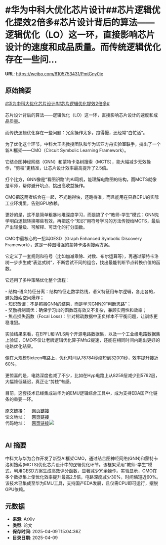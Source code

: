 # #华为中科大优化芯片设计##芯片逻辑优化提效2倍多#芯片设计背后的算法——逻辑优化（LO）这一环，直接影响芯片设计的速度和成品质量。而传统逻辑优化存在一些问...

**URL**: https://weibo.com/6105753431/PmtGny0ie

## 原始摘要

<a href="https://m.weibo.cn/search?containerid=231522type%3D1%26t%3D10%26q%3D%23%E5%8D%8E%E4%B8%BA%E4%B8%AD%E7%A7%91%E5%A4%A7%E4%BC%98%E5%8C%96%E8%8A%AF%E7%89%87%E8%AE%BE%E8%AE%A1%23&amp;extparam=%23%E5%8D%8E%E4%B8%BA%E4%B8%AD%E7%A7%91%E5%A4%A7%E4%BC%98%E5%8C%96%E8%8A%AF%E7%89%87%E8%AE%BE%E8%AE%A1%23" data-hide=""><span class="surl-text">#华为中科大优化芯片设计#</span></a><a href="https://m.weibo.cn/search?containerid=231522type%3D1%26t%3D10%26q%3D%23%E8%8A%AF%E7%89%87%E9%80%BB%E8%BE%91%E4%BC%98%E5%8C%96%E6%8F%90%E6%95%882%E5%80%8D%E5%A4%9A%23&amp;extparam=%23%E8%8A%AF%E7%89%87%E9%80%BB%E8%BE%91%E4%BC%98%E5%8C%96%E6%8F%90%E6%95%882%E5%80%8D%E5%A4%9A%23" data-hide=""><span class="surl-text">#芯片逻辑优化提效2倍多#</span></a><br><br>芯片设计背后的算法——逻辑优化（LO）这一环，直接影响芯片设计的速度和成品质量。<br><br>而传统逻辑优化存在一些问题：冗余操作太多，跑得慢，还经常“白忙活”。<br><br>为了优化这个环节，中科大王杰教授团队和华为诺亚方舟实验室联手，搞出了一个新AI框架——CMO（Circuit Symbolic Learning Framework）。<br><br>它结合图神经网络（GNN）和蒙特卡洛树搜索（MCTS），能大幅减少无效操作，“剪枝”更精准，让芯片设计效率最高提升了2.5倍。<br><br>打个比方，GNN像是“看图识路”的AI司机，能理解电路图的结构，而MCTS就像是军师，帮你避开坑点、挑出高收益操作。<br><br>CMO把这两者结合在一起，不光跑得快，还跑得准，而且能用在只靠CPU的实际工业环境里，告别GPU依赖。<br><br>更妙的是，这不是简单粗暴地堆深度学习，而是搞了个“教师-学生”模式：GNN先学明白逻辑转换哪些有效，再把这个“知识”用符号学习的方法传授给MCTS，最后产出轻量级、可解释、可泛化的打分函数。<br><br>CMO中最核心的一招叫GESD（Graph Enhanced Symbolic Discovery Framework），这是一种图增强的蒙特卡洛树搜索方案。<br><br>它定义了一套规则和符号（比如加减乘除、对数、布尔运算等），再通过蒙特卡洛树一步步生成“表达式树”，不断尝试不同的组合，找出最能判断节点转换价值的函数。<br><br>它还用了多种策略优化整个流程：<br><br>- 结构-语义特征分离：结构特征走数学路线，语义特征用布尔逻辑，各走各的，避免搜索空间爆炸；<br>- 知识蒸馏：不是照搬GNN的结果，而是学习GNN的“判断思路”；<br>- 奖励机制调优：确保学习出的函数既有效又不复杂，兼顾实用性和效率；<br>- 焦点损失函数（Focal Loss）：针对稀疏数据中正负样本不平衡问题，让训练更稳准狠。<br><br>实验结果来看，在EPFL和IWLS两个开源电路数据集，以及一个工业级电路数据集上验证，CMO不仅让老牌逻辑优化算子Mfs2提速，还能在相同时间内跑出更好的电路优化结果。<br><br>像在大规模Sixteen电路上，优化时间从78784秒缩短到32001秒，效率提升接近60%。<br><br>更惊喜的是，电路深度也减了不少，比如在Hyp电路上从8259层减少到5762层，大幅降低延迟，真正让“剪枝”有感。<br><br>目前，这套技术已经集成进华为的EMU逻辑综合工具中，成为支持EDA国产化链条的重要一环。<br><br>原文链接：<a href="https://weibo.cn/sinaurl?u=https%3A%2F%2Fmp.weixin.qq.com%2Fs%2Fwf8XgLrVpov4ll7Ha7ef-Q" data-hide=""><span class="url-icon"><img style="width: 1rem;height: 1rem" src="https://h5.sinaimg.cn/upload/2015/09/25/3/timeline_card_small_web_default.png" referrerpolicy="no-referrer"></span><span class="surl-text">网页链接</span></a><br>论文地址：<a href="https://weibo.cn/sinaurl?u=https%3A%2F%2Fopenreview.net%2Fforum%3Fid%3DEG9nDN3eGB" data-hide=""><span class="url-icon"><img style="width: 1rem;height: 1rem" src="https://h5.sinaimg.cn/upload/2015/09/25/3/timeline_card_small_web_default.png" referrerpolicy="no-referrer"></span><span class="surl-text">网页链接</span></a><br>代码地址：<a href="https://weibo.cn/sinaurl?u=https%3A%2F%2Fgitee.com%2Fyinqi-bai%2Fcmo" data-hide=""><span class="url-icon"><img style="width: 1rem;height: 1rem" src="https://h5.sinaimg.cn/upload/2015/09/25/3/timeline_card_small_web_default.png" referrerpolicy="no-referrer"></span><span class="surl-text">网页链接</span></a><img style="" src="https://tvax3.sinaimg.cn/large/006Fd7o3gy1i0aou7almuj31dm114dvq.jpg" referrerpolicy="no-referrer"><br><br>

## AI 摘要

中科大与华为合作开发了新型AI框架CMO，通过结合图神经网络(GNN)和蒙特卡洛树搜索(MCTS)优化芯片设计中的逻辑优化环节。该框架采用"教师-学生"模式，利用GESD方案生成高效评分函数，显著减少冗余操作。实验显示，CMO在多个数据集上使优化效率提升最高2.5倍，电路深度减少30%，时间缩短近60%。该技术已集成至华为EMU工具，支持国产EDA发展，且仅需CPU即可运行，摆脱GPU依赖。

## 元数据

- **来源**: ArXiv
- **类型**: 论文
- **保存时间**: 2025-04-09T15:04:36Z
- **目录日期**: 2025-04-09
